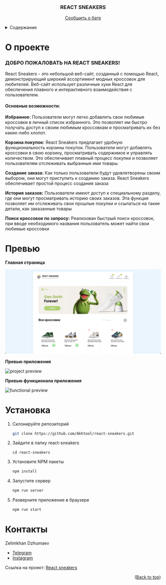 <div id="top"></div>

<!-- PROJECT LOGO -->
<br />
<div align="center">

<h3 align="center">REACT SNEAKERS</h3>

  <p align="center">
    <a href="https://github.com/Akhtool/react-sneakers/issues">Сообщить о баге</a>
  </p>
</div>

<!-- СОДЕРЖАНИЕ -->
<details>
  <summary>Содержание</summary>
  <ol>
    <li>
      <a href="#about-the-project">О проекте</a>
    </li>  
    <li><a href="#preview">Превью</a></li> 
    <li><a href="#instalation">Установка</a></li>
    <li><a href="#contact">Контакты</a></li>
  </ol>
</details>

<!-- О ПРОЕКТЕ -->

# О проекте

### ДОБРО ПОЖАЛОВАТЬ НА REACT SNEAKERS!

React Sneakers - это небольшой веб-сайт, созданный с помощью React, демонстрирующий широкий ассортимент модных кроссовок для любителей. Веб-сайт использует различные хуки React для обеспечения плавного и интерактивного взаимодействия с пользователем.

#### Основные возможности:

**Избранное:** Пользователи могут легко добавлять свои любимые кроссовки в личный список избранного. Это позволяет им быстро получать доступ к своим любимым кроссовкам и просматривать их без каких-либо хлопот.

**Корзина покупок:** React Sneakers предлагает удобную функциональность корзины покупок. Пользователи могут добавлять кроссовки в свою корзину, просматривать содержимое и управлять количеством. Это обеспечивает плавный процесс покупки и позволяет пользователям отслеживать выбранные ими товары.

**Создание заказа:** Как только пользователи будут удовлетворены своим выбором, они могут приступить к созданию заказа. React Sneakers обеспечивает простой процесс создания заказа

**История заказов:** Пользователи имеют доступ к специальному разделу, где они могут просматривать историю своих заказов. Эта функция позволяет им отслеживать свои прошлые покупки и ссылаться на такие детали, как заказанные товары

**Поиск кроссовок по запросу:** Реализован быстрый поиск кроссовок, при вводе необходимого названия пользователь может найти свои любимые кроссовки

# Превью

**Главная страница**

![main page](./src/images/readme-images/main-page.png)

**Превью приложения**

![project preview](./src/images/readme-images/app-preview.gif)

**Превью функционала приложения**

![functional preview](./src/images/readme-images/app-func-preview.gif)

<div id="instalation"></div>

<!-- GETTING STARTED -->

# Установка

1. Склонируйте репозиторий
   ```sh
   git clone https://github.com/Akhtool/react-sneakers.git
   ```
2. Зайдите в папку react-sneakers
   ```
   cd react-sneakers
   ```
3. Установите NPM пакеты
   ```sh
   npm install
   ```
4. Запустите сервер
   ```sh
   npm run server
   ```
5. Разверните приложение в браузере
   ```sh
   npm run start
   ```

<!-- КОНТАКТЫ -->

# Контакты

Zelimkhan Dzhumaev

- [Telegram](https://t.me/akhtool)
- [Instagram](https://www.instagram.com/zelimhan995)

Ссылка на проект: [React sneakers](https://github.com/Akhtool/react-sneakers)

<p align="right">(<a href="#top">Back to top</a>)</p>
